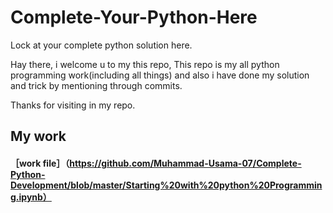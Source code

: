 # Complete-Your-Python-Here
Lock at your complete python solution here.

Hay there, i welcome u to my this repo, 
This repo is my all python programming work(including all things) and also  i have done my solution and trick by mentioning through commits.

Thanks for visiting in my repo.

## My work

#### ［work file］（https://github.com/Muhammad-Usama-07/Complete-Python-Development/blob/master/Starting%20with%20python%20Programming.ipynb）
